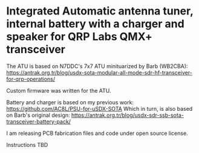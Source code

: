 # Integrated Automatic antenna tuner, internal battery with a charger and speaker for QRP Labs QMX+ transceiver

The ATU is based on N7DDC's 7x7 ATU minituarized by Barb (WB2CBA):
https://antrak.org.tr/blog/usdx-sota-modular-all-mode-sdr-hf-transceiver-for-qrp-operations/
 
Custom firmware was written for the ATU.
 
Battery and charger is based on my previous work:
https://github.com/AC8L/PSU-for-uSDX-SOTA
 Which in turn, is also based on Barb's original design:
https://antrak.org.tr/blog/usdx-sdr-ssb-sota-transceiver-battery-pack/


I am releasing PCB fabrication files and code under open source license.

Instructions TBD

